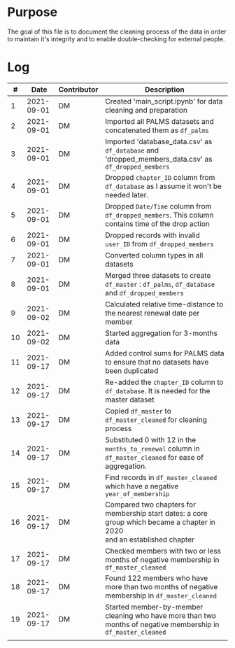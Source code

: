 # Purpose
The goal of this file is to document the cleaning process of the data in order to maintain it's integrity and to enable double-checking for external people.

# Log

| #  | Date       | Contributor | Description                                                                                                                 |
|----|------------|-------------|-----------------------------------------------------------------------------------------------------------------------------|
| 1  | 2021-09-01 | DM          | Created 'main_script.ipynb' for data cleaning and preparation                                                               |
| 2  | 2021-09-01 | DM          | Imported all PALMS datasets and concatenated them as ```df_palms```                                                         |
| 3  | 2021-09-01 | DM          | Imported 'database_data.csv' as ```df_database``` and 'dropped_members_data.csv' as ```df_dropped_members```                |
| 4  | 2021-09-01 | DM          | Dropped ```chapter_ID``` column from ```df_database``` as I assume it won't be needed later.                                |
| 5  | 2021-09-01 | DM          | Dropped ```Date/Time``` column from ```df_dropped_members```. This column contains time of the drop action                  |
| 6  | 2021-09-01 | DM          | Dropped records with invalid ```user_ID``` from ```df_dropped_members```                                                    |
| 7  | 2021-09-01 | DM          | Converted column types in all datasets                                                                                      |
| 8  | 2021-09-01 | DM          | Merged three datasets to create ```df_master``` : ```df_palms```, ```df_database``` and ```df_dropped_members```            |
| 9  | 2021-09-02 | DM          | Calculated relative time-distance to the nearest renewal date per member                                                    |
| 10 | 2021-09-02 | DM          | Started aggregation for 3-months data                                                                                       |
| 11 | 2021-09-17 | DM          | Added control sums for PALMS data to ensure that no datasets have been duplicated                                           |
| 12 | 2021-09-17 | DM          | Re-added the ```chapter_ID``` column to ```df_database```. It is needed for the master dataset                              |
| 13 | 2021-09-17 | DM          | Copied ```df_master``` to ```df_master_cleaned``` for cleaning process                                                      |
| 14 | 2021-09-17 | DM          | Substituted 0 with 12 in the ```months_to_renewal``` column in ```df_master_cleaned``` for ease of aggregation.             |
| 15 | 2021-09-17 | DM          | Find records in ```df_master_cleaned``` which have a negative ```year_of_membership```                                      |
| 16 | 2021-09-17 | DM          | Compared two chapters for membership start dates: a core group which became a chapter in 2020<br>and an established chapter |
| 17 | 2021-09-17 | DM          | Checked members with two or less months of negative membership in ```df_master_cleaned```                                   |
| 18 | 2021-09-17 | DM          | Found 122 members who have more than two months of negative membership in ```df_master_cleaned```                           |
| 19 | 2021-09-17 | DM          | Started member-by-member cleaning who have more than two months of negative membership in<br>```df_master_cleaned```        |
|    |            |             |                                                                                                                             |